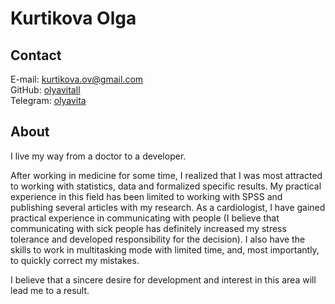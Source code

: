 # Kurtikova Olga

## Contact
E-mail: kurtikova.ov@gmail.com  
GitHub: [olyavitall](https://github.com/olyavitall)  
Telegram: [olyavita](https://t.me/olyavita)  

## About
I live my way from a doctor to a developer.

After working in medicine for some time, I realized that I was most attracted to working with statistics, data and formalized specific results. My practical experience in this field has been limited to working with SPSS and publishing several articles with my research. As a cardiologist, I have gained practical experience in communicating with people (I believe that communicating with sick people has definitely increased my stress tolerance and developed responsibility for the decision). I also have the skills to work in multitasking mode with limited time, and, most importantly, to quickly correct my mistakes. 

I believe that a sincere desire for development and interest in this area will lead me to a result.

